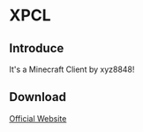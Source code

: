 # XPCL
## Introduce
It's a Minecraft Client by xyz8848!
## Download
[Official Website](https://www.yuque.com/xpcl)